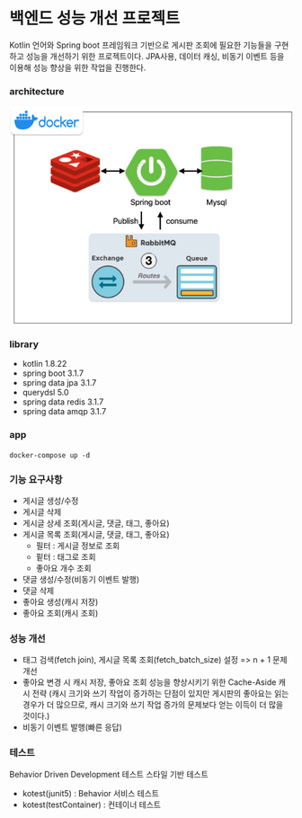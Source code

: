 # 백엔드 성능 개선 프로젝트

Kotlin 언어와 Spring boot 프레임워크 기반으로 게시판 조회에 필요한 기능들을 구현하고 성능을 개선하기 위한 프로젝트이다.
JPA사용, 데이터 캐싱, 비동기 이벤트 등을 이용해 성능 향상을 위한 작업을 진행한다.

### architecture
![img.png](img.png)

### library
- kotlin 1.8.22
- spring boot 3.1.7
- spring data jpa 3.1.7
- querydsl 5.0
- spring data redis 3.1.7
- spring data amqp 3.1.7

### app
``` docker-compose up -d ```

### 기능 요구사항

- 게시글 생성/수정
- 게시글 삭제
- 게시글 상세 조회(게시글, 댓글, 태그, 좋아요)
- 게시글 목록 조회(게시글, 댓글, 태그, 좋아요)
  - 필터 : 게시글 정보로 조회
  - 핕터 : 태그로 조회
  - 좋아요 개수 조회
- 댓글 생성/수정(비동기 이벤트 발행)
- 댓글 삭제
- 좋아요 생성(캐시 저장)
- 좋아요 조회(캐시 조회)

### 성능 개선

- 태그 검색(fetch join), 게시글 목록 조회(fetch_batch_size) 설정 => n + 1 문제 개선
- 좋아요 변경 시 캐시 저장, 좋아요 조회 성능을 향상시키기 위한 Cache-Aside 캐시 전략
  (캐시 크기와 쓰기 작업이 증가하는 단점이 있지만 게시판의 좋아요는 읽는 경우가 더 많으므로,
   캐시 크기와 쓰기 작업 증가의 문제보다 얻는 이득이 더 많을 것이다.)
- 비동기 이벤트 발행(빠른 응답)

### 테스트

Behavior Driven Development 테스트 스타일 기반 테스트

- kotest(junit5) : Behavior 서비스 테스트
- kotest(testContainer) : 컨테이너 테스트
